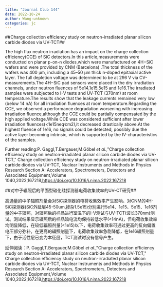 ```yaml
---
title: "Journal Club 144"
date: 2022-10-24
author: Wang-unknown
categories: jc
---
```


##Charge collection efficiency study on neutron-irradiated planar silicon carbide diodes via UV-TCT##

The high flux neutron irradiation has an impact on the charge collection efficiency(CCE) of SiC detectors.In this article,measurements were conducted on planar p-on-n diodes,which were manufactured on 4H−SiC wafers and were provided by CNM (Barcelona) .The total thickness of the wafers was 400 μm, including a 45–50 μm thick n-doped epitaxial active layer. The full depletion voltage was determined to be at 296 V via CV-measurements.The 4H−SiC pad sensors were placed in the dry irradiation channels, under neutron fluences of 5e14,1e15,5e15 and 1e16.The irradiated samples were subjected to I-V tests and UV-TCT (370nm) at room temperature.The results show that the leakage currents remained very low (below
14 nA) for all irradiation fluences at room temperature.Regarding the CCE, we observed a performance degradation worsening with increasing irradiation fluence,although the CCE could be partially compensated by the high applied voltage.While CCE was considered sufficient after lower irradiation fluences(<1e15neq∕cm2),it decreased drastically above.At the highest fluence of 1e16, no signals could be detected, possibly due the active layer becoming intrinsic, which is supported by the IV-characteristics of the samples. 

Further reading:P. Gaggl,T.Bergauer,M.Göbel _et al_.,"Charge collection efficiency study on neutron-irradiated planar silicon carbide diodes via UV-TCT," Charge collection efficiency study on neutron-irradiated planar silicon carbide diodes via UV-TCT,
Nuclear Instruments and Methods in Physics Research Section A: Accelerators, Spectrometers, Detectors and Associated Equipment,Volume 1040,2022,167218,https://doi.org/10.1016/j.nima.2022.167218

##对中子辐照后的平面型碳化硅探测器电荷收集效率的UV-CT研究##

高通量的中子辐照剂量会对SiC探测器的电荷收集效率产生影响。对CNM的4H-SiC探测器(SiC外延层45-50um,掺杂1.5e15)分别进行5e14、1e15、5e15、1e16剂量的中子辐照，对辐照后的样品进行室温下的I-V测试与UV-TCT(波长370nm)测试。测试结果显示辐照后的样品暗电流均保持较低水平(<14nA)，但电荷收集效率均明显降低，在较低辐照剂量(<1e15)以下，电荷收集效率可通过更高的反向偏置电压部分弥补，在更高的辐照剂量下，电荷收集效率急剧降低，在1e16辐照剂量下，由于活性层已变为本征层，TCT测试时没有信号产生。

延伸阅读：P. Gaggl,T.Bergauer,M.Göbel _et al_.,"Charge collection efficiency study on neutron-irradiated planar silicon carbide diodes via UV-TCT," Charge collection efficiency study on neutron-irradiated planar silicon carbide diodes via UV-TCT,
Nuclear Instruments and Methods in Physics Research Section A: Accelerators, Spectrometers, Detectors and Associated Equipment,Volume 1040,2022,167218,https://doi.org/10.1016/j.nima.2022.167218

